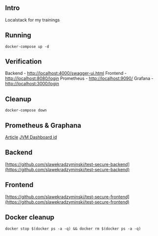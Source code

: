 ## Intro

Localstack for my trainings

## Running

```commandline
docker-compose up -d
```

## Verification

Backend - [http://localhost:4000/swagger-ui.html](http://localhost:4000/swagger-ui.html)
Frontend - [http://localhost:8080/login](http://localhost:8080/login)
Prometheus - [http://localhost:9090/](http://localhost:9090/)
Grafana - [http://localhost:3000/login](http://localhost:3000/login)

## Cleanup

```commandline
docker-compose down
```

## Prometheus & Graphana

[Article](https://stackabuse.com/monitoring-spring-boot-apps-with-micrometer-prometheus-and-grafana/)
[JVM Dashboard id](https://grafana.com/grafana/dashboards/4701)

## Backend

[https://github.com/slawekradzyminski/test-secure-backend](https://github.com/slawekradzyminski/test-secure-backend)

## Frontend

[https://github.com/slawekradzyminski/test-secure-frontend](https://github.com/slawekradzyminski/test-secure-frontend)

## Docker cleanup

```commandline
docker stop $(docker ps -a -q) && docker rm $(docker ps -a -q)
```